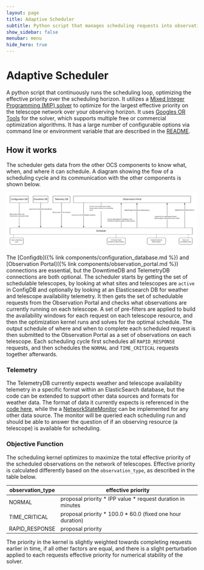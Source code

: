 ```yaml
---
layout: page
title: Adaptive Scheduler
subtitle: Python script that manages scheduling requests into observations.
show_sidebar: false
menubar: menu
hide_hero: true
---
```


# Adaptive Scheduler

A python script that continuously runs the scheduling loop, optimizing the effective priority over the scheduling horizon. It utilizes a [Mixed Integer Programming (MIP) solver](https://www.gurobi.com/resource/mip-basics/) to optimize for the largest effective priority on the telescope network over your observing horizon. It uses [Googles OR Tools](https://github.com/google/or-tools) for the solver, which supports multiple free or commercial optimization algorithms. It has a large number of configurable options via command line or environment variable that are described in the [README](https://github.com/observatorycontrolsystem/adaptive_scheduler/blob/main/README.md).

## How it works

The scheduler gets data from the other OCS components to know what, when, and where it can schedule. A diagram showing the flow of a scheduling cycle and its communication with the other components is shown below.

![Scheduler Workflow](/assets/images/scheduler_workflow.png)

The [Configdb]({% link components/configuration_database.md %}) and [Observation Portal]({% link components/observation_portal.md %}) connections are essential, but the DowntimeDB and TelemetryDB connections are both optional. The scheduler starts by getting the set of schedulable telescopes, by looking at what sites and telescopes are `active` in ConfigDB and optionally by looking at an Elasticsearch DB for weather and telescope availability telemetry. It then gets the set of schedulable requests from the Observation Portal and checks what observations are currently running on each telescope. A set of pre-filters are applied to build the availability windows for each request on each telescope resource, and then the optimization kernel runs and solves for the optimal schedule. The output schedule of where and when to complete each scheduled request is then submitted to the Observation Portal as a set of observations on each telescope. Each scheduling cycle first schedules all `RAPID_RESPONSE` requests, and then schedules the `NORMAL` and `TIME_CRITICAL` requests together afterwards.

### Telemetry

The TelemetryDB currently expects weather and telescope availability telemetry in a specific format within an ElasticSearch database, but the code can be extended to support other data sources and formats for weather data. The format of data it currently expects is referenced in the [code here](https://github.com/observatorycontrolsystem/adaptive_scheduler/blob/main/adaptive_scheduler/monitoring/elasticearch_telemetry.py), while the a [NetworkStateMonitor](https://github.com/observatorycontrolsystem/adaptive_scheduler/blob/main/adaptive_scheduler/monitoring/monitors.py#L25) can be implemented for any other data source. The monitor will be queried each scheduling run and should be able to answer the question of if an observing resource (a telescope) is available for scheduling.

### Objective Function

The scheduling kernel optimizes to maximize the total effective priority of the scheduled observations on the network of telescopes. Effective priority is calculated differently based on the `observation_type`, as described in the table below.

| observation_type | effective priority |
| ---------------- | ------------------ |
| NORMAL | proposal priority * IPP value * request duration in minutes |
| TIME_CRITICAL | proposal priority * 100.0 * 60.0 (fixed one hour duration) |
| RAPID_RESPONSE | proposal priority |

The priority in the kernel is slightly weighted towards completing requests earlier in time, if all other factors are equal, and there is a slight perturbation applied to each requests effective priority for numerical stability of the solver.

